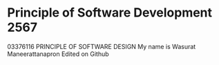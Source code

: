 # Principle of Software Development 2567
03376116 PRINCIPLE OF SOFTWARE DESIGN
My name is Wasurat Maneerattanapron
Edited on Github
